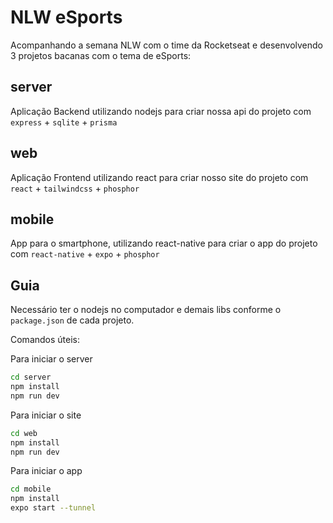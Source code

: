 # NLW eSports

Acompanhando a semana NLW com o time da Rocketseat e desenvolvendo 3 projetos bacanas com o tema de eSports:

## server

Aplicação Backend utilizando nodejs para criar nossa api do projeto com `express` + `sqlite` + `prisma`  

## web

Aplicação Frontend utilizando react para criar nosso site do projeto com `react` + `tailwindcss` + `phosphor`

## mobile

App para o smartphone, utilizando react-native para criar o app do projeto com `react-native` + `expo` + `phosphor`

## Guia

Necessário ter o nodejs no computador e demais libs conforme o `package.json` de cada projeto.

Comandos úteis:

Para iniciar o server

```bash
cd server
npm install
npm run dev
```
Para iniciar o site

```bash
cd web
npm install
npm run dev
```

Para iniciar o app

```bash
cd mobile
npm install
expo start --tunnel
```